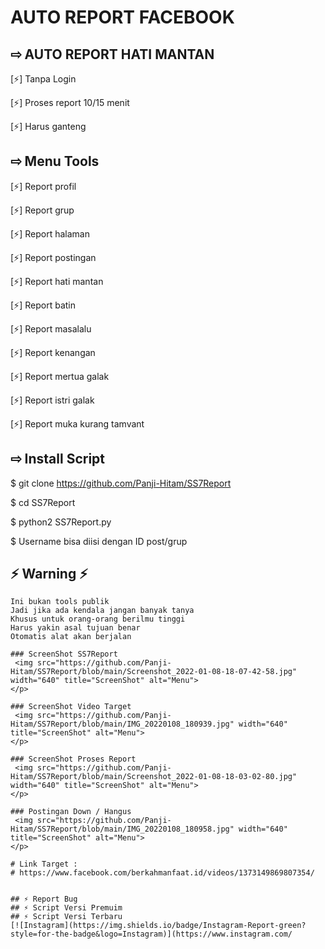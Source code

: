 # AUTO REPORT FACEBOOK

## ⇨  AUTO REPORT HATI MANTAN

[⚡] Tanpa Login

[⚡] Proses report 10/15 menit
  
[⚡] Harus ganteng

## ⇨  Menu Tools

[⚡] Report profil
  
[⚡] Report grup

[⚡] Report halaman

[⚡] Report postingan

[⚡] Report hati mantan

[⚡] Report batin
  
[⚡] Report masalalu

[⚡] Report kenangan

[⚡] Report mertua galak

[⚡] Report istri galak

[⚡] Report muka kurang tamvant

## ⇨  Install Script

$ git clone https://github.com/Panji-Hitam/SS7Report

$ cd SS7Report

$ python2 SS7Report.py

$ Username bisa diisi dengan ID post/grup

## ⚡ Warning ⚡ ##
```
Ini bukan tools publik
Jadi jika ada kendala jangan banyak tanya
Khusus untuk orang-orang berilmu tinggi
Harus yakin asal tujuan benar
Otomatis alat akan berjalan

### ScreenShot SS7Report
 <img src="https://github.com/Panji-Hitam/SS7Report/blob/main/Screenshot_2022-01-08-18-07-42-58.jpg" width="640" title="ScreenShot" alt="Menu">
</p>

### ScreenShot Video Target
 <img src="https://github.com/Panji-Hitam/SS7Report/blob/main/IMG_20220108_180939.jpg" width="640" title="ScreenShot" alt="Menu">
</p>

### ScreenShot Proses Report
 <img src="https://github.com/Panji-Hitam/SS7Report/blob/main/Screenshot_2022-01-08-18-03-02-80.jpg" width="640" title="ScreenShot" alt="Menu">
</p>

### Postingan Down / Hangus
 <img src="https://github.com/Panji-Hitam/SS7Report/blob/main/IMG_20220108_180958.jpg" width="640" title="ScreenShot" alt="Menu">
</p>

# Link Target :
# https://www.facebook.com/berkahmanfaat.id/videos/1373149869807354/


## ⚡ Report Bug
## ⚡ Script Versi Premuim
## ⚡ Script Versi Terbaru
[![Instagram](https://img.shields.io/badge/Instagram-Report-green?style=for-the-badge&logo=Instagram)](https://www.instagram.com/
